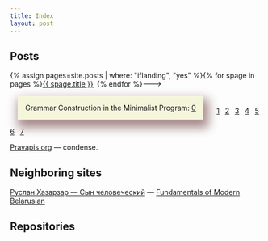 ```yaml
---
title: Index
layout: post
---
```



<!---<h1 class="content-listing-header sans">Articles</h1>          <hr class="slender">
<h2>Pages</h2>
<span>{% assign pages=site.pages | where: "iflanding", "yes"  %}{% for spage in pages  %}<span style="border: 15px;background: beige;padding: 15px;vertical-align: super;margin: 15px;display: inline-block;box-shadow: 5px 11px 20px 5px #a48888;"><a href="{{ spage.url | prepend: site.baseurl }}">{{ spage.title }}</a></span>&ensp;{% endfor %}</span>

  <!---<h1 class="content-listing-header sans">Articles</h1>          <hr class="slender">--->
<h2>Posts</h2>
<span>{% assign pages=site.posts | where: "iflanding", "yes"  %}{% for spage in pages  %}<span><a href="{{ spage.url | prepend: site.baseurl }}">{{ spage.title }}</a></span>&ensp;{% endfor %}</span>--->

<span>
<span style="border: 15px;background: beige;padding: 15px;vertical-align: super;margin: 15px;display: inline-block;box-shadow: 5px 11px 20px 5px #a48888;">Grammar Construction in the Minimalist Program: <a href="minimalist/jherring-0">0</a></span>&ensp;
<span><a href="minimalist/jherring-1">1</a></span>&ensp;
<span><a href="minimalist/jherring-2">2</a></span>&ensp;
<span><a href="minimalist/jherring-3">3</a></span>&ensp;
<span><a href="minimalist/jherring-4">4</a></span>&ensp;
<span><a href="minimalist/jherring-5">5</a></span>&ensp;
<span><a href="minimalist/jherring-6">6</a></span>&ensp;
<span><a href="minimalist/jherring-7">7</a></span>&ensp;</span>

[Pravapis.org](https://Pravapis.org) — condense.


## Neighboring sites

[Руслан Хазарзар — Сын человеческий](https://khazarzar.netlify.app/) — [Fundamentals of Modern Belarusian](https://s17.netlify.app/)


 <h2>Repositories</h2>

<div class="github-widget" data-user="skaivolas"></div>


<script src="github-widget/github-widget.min.js"></script>

